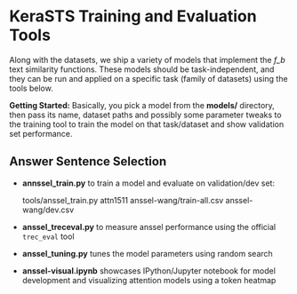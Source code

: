 KeraSTS Training and Evaluation Tools
=====================================

Along with the datasets, we ship a variety of models that implement the *f_b*
text similarity functions.  These models should be task-independent, and they
can be run and applied on a specific task (family of datasets) using the tools
below.

**Getting Started:**
Basically, you pick a model from the **models/** directory, then pass its
name, dataset paths and possibly some parameter tweaks to the training tool
to train the model on that task/dataset and show validation set performance.

Answer Sentence Selection
-------------------------

  * **annssel_train.py** to train a model and evaluate on validation/dev set:

	tools/anssel_train.py attn1511 anssel-wang/train-all.csv anssel-wang/dev.csv

  * **anssel_treceval.py** to measure anssel performance using the official
    ``trec_eval`` tool

  * **anssel_tuning.py** tunes the model parameters using random search

  * **anssel-visual.ipynb** showcases IPython/Jupyter notebook for model
    development and visualizing attention models using a token heatmap
